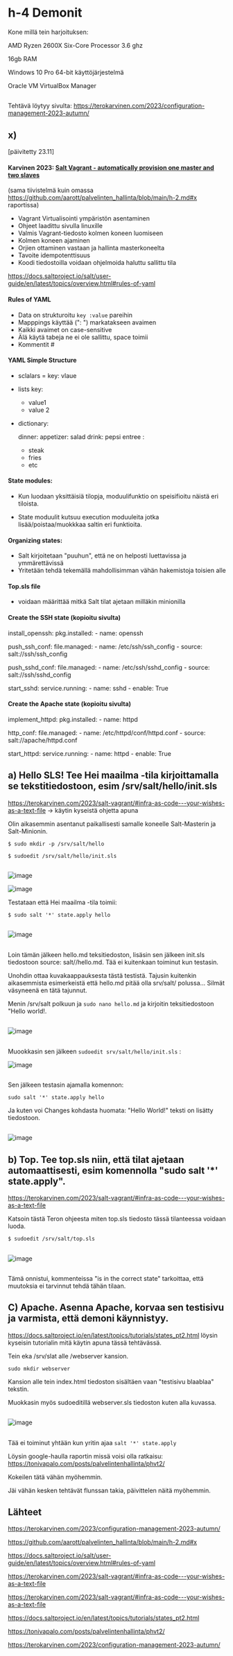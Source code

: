# h-4 Demonit

Kone millä tein harjoituksen:

AMD Ryzen 2600X Six-Core Processor 3.6 ghz  

16gb RAM  

Windows 10 Pro 64-bit käyttöjärjestelmä  

Oracle VM VirtualBox Manager  

##

Tehtävä löytyy sivulta: https://terokarvinen.com/2023/configuration-management-2023-autumn/

## x)  

[päivitetty 23.11]  


#### Karvinen 2023: [Salt Vagrant - automatically provision one master and two slaves](https://terokarvinen.com/2023/salt-vagrant/)  

(sama tiivistelmä kuin omassa https://github.com/aarott/palvelinten_hallinta/blob/main/h-2.md#x raportissa)  

- Vagrant Virtualisointi ympäristön asentaminen 
- Ohjeet laadittu sivulla linuxille
- Valmis Vagrant-tiedosto kolmen koneen luomiseen
- Kolmen koneen ajaminen
- Orjien ottaminen vastaan ja hallinta masterkoneelta
- Tavoite idempotenttisuus
- Koodi tiedostoilla voidaan ohjelmoida haluttu sallittu tila


https://docs.saltproject.io/salt/user-guide/en/latest/topics/overview.html#rules-of-yaml  

#### Rules of YAML  

- Data on strukturoitu `key :value` pareihin
- Mapppings käyttää (": ") markatakseen avaimen  
- Kaikki avaimet on case-sensitive
- Älä käytä tabeja ne ei ole sallittu, space toimii
- Kommentit #

#### YAML Simple Structure  

- sclalars = key: vlaue
- lists
  key:
   - value1
   - value 2

- dictionary:

  dinner:
    appetizer: salad
    drink: pepsi
    entree :
     - steak
     - fries
     - etc

  
#### State modules:  

- Kun luodaan yksittäisiä tilopja, moduulifunktio on speisifioitu näistä eri tiloista.  

- State moduulit kutsuu execution moduuleita jotka lisää/poistaa/muokkkaa saltin eri funktioita.


#### Organizing states:  

- Salt kirjoitetaan "puuhun", että ne on helposti luettavissa ja ymmärettävissä
- Yritetään tehdä tekemällä mahdollisimman vähän hakemistoja toisien alle

#### Top.sls file  

- voidaan määrittää mitkä Salt tilat ajetaan milläkin minionilla

#### Create the SSH state (kopioitu sivulta)  

install_openssh:
  pkg.installed:
    - name: openssh

push_ssh_conf:
  file.managed:
    - name: /etc/ssh/ssh_config
    - source: salt://ssh/ssh_config

push_sshd_conf:
  file.managed:
    - name: /etc/ssh/sshd_config
    - source: salt://ssh/sshd_config

start_sshd:
  service.running:
    - name: sshd
    - enable: True  

#### Create the Apache state  (kopioitu sivulta)  

implement_httpd:
  pkg.installed:
    - name: httpd

http_conf:
  file.managed:
    - name: /etc/httpd/conf/httpd.conf
    - source: salt://apache/httpd.conf

start_httpd:
  service.running:
    - name: httpd
    - enable: True

  


## a) Hello SLS! Tee Hei maailma -tila kirjoittamalla se tekstitiedostoon, esim /srv/salt/hello/init.sls  

https://terokarvinen.com/2023/salt-vagrant/#infra-as-code---your-wishes-as-a-text-file -> käytin kyseistä ohjetta apuna

Olin aikasemmin asentanut paikallisesti samalle koneelle Salt-Masterin ja Salt-Minionin.  

`$ sudo mkdir -p /srv/salt/hello`  

`$ sudoedit /srv/salt/hello/init.sls`    

##  

![image](https://github.com/aarott/palvelinten_hallinta/assets/78908566/55af185e-da78-4fa8-83aa-e75b5a44db22)  


![image](https://github.com/aarott/palvelinten_hallinta/assets/78908566/42134c44-8870-4e45-a134-4863cdb5c741)  

Testataan että Hei maailma -tila toimii:  

`$ sudo salt '*' state.apply hello`  

##  

![image](https://github.com/aarott/palvelinten_hallinta/assets/78908566/584d33ce-0e95-4f3d-8f5f-420688c63552)  

##  

Loin tämän jälkeen hello.md teksitiedoston, lisäsin sen jälkeen init.sls tiedostoon source: salt//hello.md. Tää ei kuitenkaan toiminut kun testasin. 

Unohdin ottaa kuvakaappauksesta tästä testistä. Tajusin kuitenkin aikasemmista esimerkeistä että hello.md pitää olla srv/salt/ polussa... Silmät väsyneenä en tätä tajunnut.  

Menin /srv/salt polkuun ja `sudo nano hello.md` ja kirjoitin teksitiedostoon "Hello world!.  

##

![image](https://github.com/aarott/palvelinten_hallinta/assets/78908566/1818bd79-4034-455a-a952-9d3bc2ddeb32)  

##  

Muookkasin sen jälkeen `sudoedit srv/salt/hello/init.sls` :  

![image](https://github.com/aarott/palvelinten_hallinta/assets/78908566/b7028f75-577e-4009-904d-0f9cc320c8f0)  

##  

Sen jälkeen testasin ajamalla komennon:  

`sudo salt '*' state.apply hello` 

Ja kuten voi Changes kohdasta huomata: "Hello World!" teksti on lisätty tiedostoon.  

##  

![image](https://github.com/aarott/palvelinten_hallinta/assets/78908566/0e2aef01-9f74-4815-8dce-ef8187b09166)  

##

## b) Top. Tee top.sls niin, että tilat ajetaan automaattisesti, esim komennolla "sudo salt '*' state.apply".  


https://terokarvinen.com/2023/salt-vagrant/#infra-as-code---your-wishes-as-a-text-file  

Katsoin tästä Teron ohjeesta miten top.sls tiedosto tässä tilanteessa voidaan luoda.  

`$ sudoedit /srv/salt/top.sls`  

##  

![image](https://github.com/aarott/palvelinten_hallinta/assets/78908566/7f77b0f4-9104-4423-8751-0f2e3ceadea3)  

##  

Tämä onnistui, kommenteissa "is in the correct state" tarkoittaa, että muutoksia ei tarvinnut tehdä tähän tilaan.  

## C) Apache. Asenna Apache, korvaa sen testisivu ja varmista, että demoni käynnistyy.  

https://docs.saltproject.io/en/latest/topics/tutorials/states_pt2.html  löysin kyseisin tutorialin mitä käytin apuna tässä tehtävässä.  

Tein eka /srv/slat alle /webserver kansion.

`sudo mkdir webserver` 

Kansion alle tein index.html tiedoston sisältäen vaan "testisivu blaablaa" tekstin.   

Muokkasin myös sudoeditillä webserver.sls tiedoston kuten alla kuvassa.  

##  


![image](https://github.com/aarott/palvelinten_hallinta/assets/78908566/d288db33-d52b-4199-9620-b0a72895307d)  

##  

Tää ei toiminut yhtään kun yritin ajaa `salt '*' state.apply`   

Löysin google-haulla raportin missä voisi olla ratkaisu: https://tonivapalo.com/posts/palvelintenhallinta/phvt2/  

Kokeilen tätä vähän myöhemmin. 

Jäi vähän kesken tehtävät flunssan takia, päivittelen näitä myöhemmin. 

## Lähteet  

https://terokarvinen.com/2023/configuration-management-2023-autumn/  

https://github.com/aarott/palvelinten_hallinta/blob/main/h-2.md#x    

https://docs.saltproject.io/salt/user-guide/en/latest/topics/overview.html#rules-of-yaml    
  
https://terokarvinen.com/2023/salt-vagrant/#infra-as-code---your-wishes-as-a-text-file    

https://terokarvinen.com/2023/salt-vagrant/#infra-as-code---your-wishes-as-a-text-file     

https://docs.saltproject.io/en/latest/topics/tutorials/states_pt2.html  

https://tonivapalo.com/posts/palvelintenhallinta/phvt2/   

https://terokarvinen.com/2023/configuration-management-2023-autumn/  













